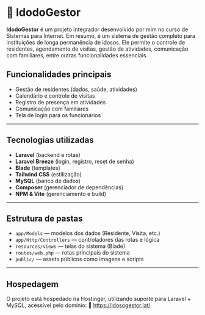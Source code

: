 # 🏡 IdodoGestor

**IdodoGestor** é um projeto integrador desenvolvido por mim no curso de Sistemas para Internet. Em resumo, é um sistema de gestão completo para instituições de longa permanência de idosos. Ele permite o controle de residentes, agendamento de visitas, gestão de atividades, comunicação com familiares, entre outras funcionalidades essenciais.

## Funcionalidades principais

- Gestão de residentes (dados, saúde, atividades)
- Calendário e controle de visitas
- Registro de presença em atividades
- Comunicação com familiares 
- Tela de login para os funcionários 

---

## Tecnologias utilizadas

- **Laravel** (backend e rotas)
- **Laravel Breeze** (login, registro, reset de senha)
- **Blade** (templates)
- **Tailwind CSS** (estilização)
- **MySQL** (banco de dados)
- **Composer** (gerenciador de dependências)
- **NPM & Vite** (gerenciamento e build)

---

## Estrutura de pastas 
- `app/Models` — modelos dos dados (Residente, Visita, etc.)
- `app/Http/Controllers` — controladores das rotas e lógica
- `resources/views` — telas do sistema (Blade)
- `routes/web.php` — rotas principais do sistema
- `public/` — assets públicos como imagens e scripts

---

## Hospedagem

O projeto está hospedado na Hostinger, utilizando suporte para Laravel + MySQL, acessível pelo domínio:
🔗 https://idosogestor.lat/
